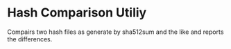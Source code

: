 # Hash Comparison Utiliy
Compairs two hash files as generate by sha512sum and the like and reports the differences.
